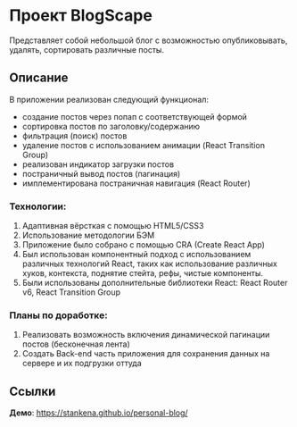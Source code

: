 # Проект BlogScape

Представляет собой небольшой блог с возможностью опубликовывать, удалять, сортировать различные посты.

## Описание

В приложении реализован следующий функционал: 
- создание постов через попап с соответствующей формой
- сортировка постов по заголовку/содержанию
- фильтрация (поиск) постов
- удаление постов с использованием анимации (React Transition Group)
- реализован индикатор загрузки постов 
- постраничный вывод постов (пагинация)
- имплементирована постраничная навигация (React Router)

### Технологии: 

1. Адаптивная вёрсткая с помощью HTML5/CSS3
2. Использование методологии БЭМ
3. Приложение было собрано с помощью CRA (Create React App)
4. Был использован компонентный подход с использованием различных технологий React, таких как использование различных хуков, контекста, поднятие стейта, рефы, чистые компоненты.
5. Были использованы дополнительные библиотеки React: React Router v6, React Transition Group

### Планы по доработке: 

1. Реализовать возможность включения динамической пагинации постов (бесконечная лента)
2. Создать Back-end часть приложения для сохранения данных на сервере и их подгрузки оттуда

## Ссылки

**Демо**: https://stankena.github.io/personal-blog/
